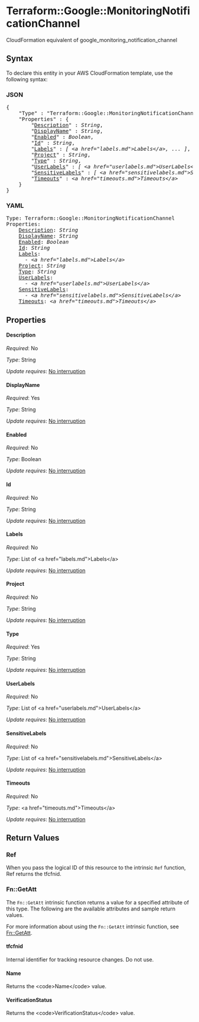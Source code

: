 # Terraform::Google::MonitoringNotificationChannel

CloudFormation equivalent of google_monitoring_notification_channel

## Syntax

To declare this entity in your AWS CloudFormation template, use the following syntax:

### JSON

<pre>
{
    "Type" : "Terraform::Google::MonitoringNotificationChannel",
    "Properties" : {
        "<a href="#description" title="Description">Description</a>" : <i>String</i>,
        "<a href="#displayname" title="DisplayName">DisplayName</a>" : <i>String</i>,
        "<a href="#enabled" title="Enabled">Enabled</a>" : <i>Boolean</i>,
        "<a href="#id" title="Id">Id</a>" : <i>String</i>,
        "<a href="#labels" title="Labels">Labels</a>" : <i>[ &lt;a href=&#34;labels.md&#34;&gt;Labels&lt;/a&gt;, ... ]</i>,
        "<a href="#project" title="Project">Project</a>" : <i>String</i>,
        "<a href="#type" title="Type">Type</a>" : <i>String</i>,
        "<a href="#userlabels" title="UserLabels">UserLabels</a>" : <i>[ &lt;a href=&#34;userlabels.md&#34;&gt;UserLabels&lt;/a&gt;, ... ]</i>,
        "<a href="#sensitivelabels" title="SensitiveLabels">SensitiveLabels</a>" : <i>[ &lt;a href=&#34;sensitivelabels.md&#34;&gt;SensitiveLabels&lt;/a&gt;, ... ]</i>,
        "<a href="#timeouts" title="Timeouts">Timeouts</a>" : <i>&lt;a href=&#34;timeouts.md&#34;&gt;Timeouts&lt;/a&gt;</i>
    }
}
</pre>

### YAML

<pre>
Type: Terraform::Google::MonitoringNotificationChannel
Properties:
    <a href="#description" title="Description">Description</a>: <i>String</i>
    <a href="#displayname" title="DisplayName">DisplayName</a>: <i>String</i>
    <a href="#enabled" title="Enabled">Enabled</a>: <i>Boolean</i>
    <a href="#id" title="Id">Id</a>: <i>String</i>
    <a href="#labels" title="Labels">Labels</a>: <i>
      - &lt;a href=&#34;labels.md&#34;&gt;Labels&lt;/a&gt;</i>
    <a href="#project" title="Project">Project</a>: <i>String</i>
    <a href="#type" title="Type">Type</a>: <i>String</i>
    <a href="#userlabels" title="UserLabels">UserLabels</a>: <i>
      - &lt;a href=&#34;userlabels.md&#34;&gt;UserLabels&lt;/a&gt;</i>
    <a href="#sensitivelabels" title="SensitiveLabels">SensitiveLabels</a>: <i>
      - &lt;a href=&#34;sensitivelabels.md&#34;&gt;SensitiveLabels&lt;/a&gt;</i>
    <a href="#timeouts" title="Timeouts">Timeouts</a>: <i>&lt;a href=&#34;timeouts.md&#34;&gt;Timeouts&lt;/a&gt;</i>
</pre>

## Properties

#### Description

_Required_: No

_Type_: String

_Update requires_: [No interruption](https://docs.aws.amazon.com/AWSCloudFormation/latest/UserGuide/using-cfn-updating-stacks-update-behaviors.html#update-no-interrupt)

#### DisplayName

_Required_: Yes

_Type_: String

_Update requires_: [No interruption](https://docs.aws.amazon.com/AWSCloudFormation/latest/UserGuide/using-cfn-updating-stacks-update-behaviors.html#update-no-interrupt)

#### Enabled

_Required_: No

_Type_: Boolean

_Update requires_: [No interruption](https://docs.aws.amazon.com/AWSCloudFormation/latest/UserGuide/using-cfn-updating-stacks-update-behaviors.html#update-no-interrupt)

#### Id

_Required_: No

_Type_: String

_Update requires_: [No interruption](https://docs.aws.amazon.com/AWSCloudFormation/latest/UserGuide/using-cfn-updating-stacks-update-behaviors.html#update-no-interrupt)

#### Labels

_Required_: No

_Type_: List of &lt;a href=&#34;labels.md&#34;&gt;Labels&lt;/a&gt;

_Update requires_: [No interruption](https://docs.aws.amazon.com/AWSCloudFormation/latest/UserGuide/using-cfn-updating-stacks-update-behaviors.html#update-no-interrupt)

#### Project

_Required_: No

_Type_: String

_Update requires_: [No interruption](https://docs.aws.amazon.com/AWSCloudFormation/latest/UserGuide/using-cfn-updating-stacks-update-behaviors.html#update-no-interrupt)

#### Type

_Required_: Yes

_Type_: String

_Update requires_: [No interruption](https://docs.aws.amazon.com/AWSCloudFormation/latest/UserGuide/using-cfn-updating-stacks-update-behaviors.html#update-no-interrupt)

#### UserLabels

_Required_: No

_Type_: List of &lt;a href=&#34;userlabels.md&#34;&gt;UserLabels&lt;/a&gt;

_Update requires_: [No interruption](https://docs.aws.amazon.com/AWSCloudFormation/latest/UserGuide/using-cfn-updating-stacks-update-behaviors.html#update-no-interrupt)

#### SensitiveLabels

_Required_: No

_Type_: List of &lt;a href=&#34;sensitivelabels.md&#34;&gt;SensitiveLabels&lt;/a&gt;

_Update requires_: [No interruption](https://docs.aws.amazon.com/AWSCloudFormation/latest/UserGuide/using-cfn-updating-stacks-update-behaviors.html#update-no-interrupt)

#### Timeouts

_Required_: No

_Type_: &lt;a href=&#34;timeouts.md&#34;&gt;Timeouts&lt;/a&gt;

_Update requires_: [No interruption](https://docs.aws.amazon.com/AWSCloudFormation/latest/UserGuide/using-cfn-updating-stacks-update-behaviors.html#update-no-interrupt)

## Return Values

### Ref

When you pass the logical ID of this resource to the intrinsic `Ref` function, Ref returns the tfcfnid.

### Fn::GetAtt

The `Fn::GetAtt` intrinsic function returns a value for a specified attribute of this type. The following are the available attributes and sample return values.

For more information about using the `Fn::GetAtt` intrinsic function, see [Fn::GetAtt](https://docs.aws.amazon.com/AWSCloudFormation/latest/UserGuide/intrinsic-function-reference-getatt.html).

#### tfcfnid

Internal identifier for tracking resource changes. Do not use.

#### Name

Returns the &lt;code&gt;Name&lt;/code&gt; value.

#### VerificationStatus

Returns the &lt;code&gt;VerificationStatus&lt;/code&gt; value.

